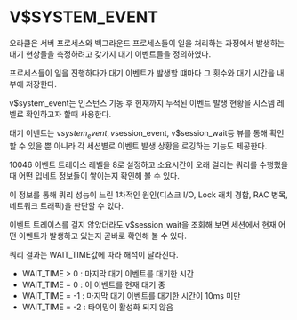 # V$SYSTEM_EVENT

오라클은 서버 프로세스와 백그라운드 프로세스들이 일을 처리하는 과정에서 발생하는 대기 현상들을 측정하려고 갖가지 대기 이벤트들을 정의하였다.

프로세스들이 일을 진행하다가 대기 이벤트가 발생할 떄마다 그 횟수와 대기 시간을 내부에 저장한다.

v$system_event는 인스턴스 기동 후 현재까지 누적된 이벤트 발생 현황을 시스템 레벨로 확인하고자 할때 사용한다.

대기 이벤트는 v$system_event, v$session_event, v$session_wait등 뷰를 통해 확인할 수 있을 뿐 아니라 각 세션별로 이벤트 발생 상황을 로깅하는 기능도 제공한다.

10046 이벤트 트레이스 레벨을 8로 설정하고 소요시간이 오래 걸리는 쿼리를 수행했을때 어떤 입네트 정보들이 쌓이는지 확인해 볼 수 있다.

이 정보를 통해 쿼리 성능이 느린 1차적인 원인(디스크 I/O, Lock 래치 경합, RAC 병목, 네트워크 트래픽)을 판단할 수 있다.

이벤트 트레이스를 걸지 않았더라도 v$session_wait을 조회해 보면 세션에서 현재 어떤 이벤트가 발생하고 있는지 곧바로 확인해 볼 수 있다.

쿼리 결과는 WAIT_TIME값에 따라 해석이 달라진다.

-   WAIT_TIME > 0 : 마지막 대기 이벤트를 대기한 시간
-   WAIT_TIME = 0 : 이 이벤트를 현재 대기 중
-   WAIT_TIME = -1 : 마지막 대기 이벤트를 대기한 시간이 10ms 미만
-   WAIT_TIME = -2 : 타이밍이 활성화 되지 않음
